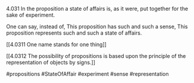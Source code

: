4.031 In the proposition a state of affairs is, as it were, put together for the sake of experiment.

One can say, instead of, This proposition has such and such a sense, This proposition represents such and such a state of affairs.

[[4.0311 One name stands for one thing]]

[[4.0312 The possibility of propositions is based upon the principle of the representation of objects by signs.]]

#propositions #StateOfAffair #experiment #sense #representation 